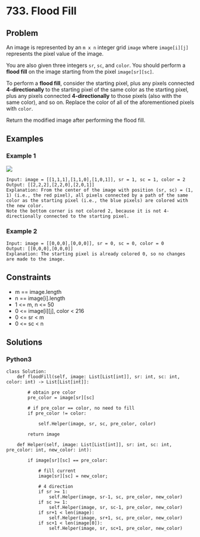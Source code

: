 # 733. Flood Fill

## Problem

An image is represented by an `m x n` integer grid `image` where `image[i][j]` represents the pixel value of the image.

You are also given three integers `sr`, `sc`, and `color`. You should perform a **flood fill** on the image starting from the pixel `image[sr][sc]`.

To perform a **flood fill**, consider the starting pixel, plus any pixels connected **4-directionally** to the starting pixel of the same color as the starting pixel, plus any pixels connected **4-directionally** to those pixels (also with the same color), and so on. Replace the color of all of the aforementioned pixels with `color`.

Return the modified image after performing the flood fill.

## Examples

### Example 1

![](https://assets.leetcode.com/uploads/2021/06/01/flood1-grid.jpg)

```
Input: image = [[1,1,1],[1,1,0],[1,0,1]], sr = 1, sc = 1, color = 2
Output: [[2,2,2],[2,2,0],[2,0,1]]
Explanation: From the center of the image with position (sr, sc) = (1, 1) (i.e., the red pixel), all pixels connected by a path of the same color as the starting pixel (i.e., the blue pixels) are colored with the new color.
Note the bottom corner is not colored 2, because it is not 4-directionally connected to the starting pixel.
```

### Example 2

```
Input: image = [[0,0,0],[0,0,0]], sr = 0, sc = 0, color = 0
Output: [[0,0,0],[0,0,0]]
Explanation: The starting pixel is already colored 0, so no changes are made to the image.
```

## Constraints

* m == image.length
* n == image[i].length
* 1 <= m, n <= 50
* 0 <= image[i][j], color < 216
* 0 <= sr < m
* 0 <= sc < n

## Solutions

### Python3

```
class Solution:
    def floodFill(self, image: List[List[int]], sr: int, sc: int, color: int) -> List[List[int]]:
        
        # obtain pre color
        pre_color = image[sr][sc]
        
        # if pre_color == color, no need to fill
        if pre_color != color:
            
            self.Helper(image, sr, sc, pre_color, color)
            
        return image
        
    def Helper(self, image: List[List[int]], sr: int, sc: int, pre_color: int, new_color: int):
        
        if image[sr][sc] == pre_color:
            
            # fill current
            image[sr][sc] = new_color;
            
            # 4 direction
            if sr >= 1:
                self.Helper(image, sr-1, sc, pre_color, new_color)
            if sc >= 1:
                self.Helper(image, sr, sc-1, pre_color, new_color)
            if sr+1 < len(image):
                self.Helper(image, sr+1, sc, pre_color, new_color)
            if sc+1 < len(image[0]):
                self.Helper(image, sr, sc+1, pre_color, new_color)
```
